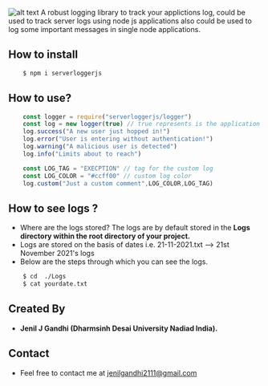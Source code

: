 ![alt text](https://github.com/jenilgandhi2111/Serverloggerjs/blob/master/Assets/Serverloggeer.jpg)
A robust logging library to track your applictions log, could be used to track server logs using node js applications also could be used to log some important messages in single node applications.

## How to install
```bash
    $ npm i serverloggerjs
```

## How to use?
```js
    const logger = require("serverloggerjs/logger")
    const log = new logger(true) // true represents is the application time sensitive i.e do it need to measure millisecs.
    log.success("A new user just hopped in!")
    log.error("User is entering without authentication!")
    log.warning("A malicious user is detected")
    log.info("Limits about to reach")

    const LOG_TAG = "EXECPTION" // tag for the custom log
    const LOG_COLOR = "#ccff00" // custom log color
    log.custom("Just a custom comment",LOG_COLOR,LOG_TAG)

```

## How to see logs ?
- Where are the logs stored? The logs are by default stored in the **Logs directory within the root directory of your project.**
- Logs are stored on the basis of dates i.e. 21-11-2021.txt --> 21st November 2021's logs
- Below are the steps through which you can see the logs.

```bash
    $ cd  ./Logs
    $ cat yourdate.txt
```

## Created By
- **Jenil J Gandhi (Dharmsinh Desai University Nadiad India).**

## Contact
- Feel free to contact me at jenilgandhi2111@gmail.com